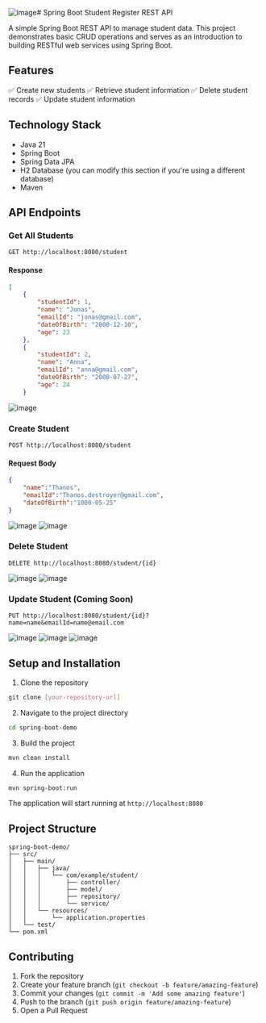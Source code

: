![image](https://github.com/user-attachments/assets/9c4b17f1-57a6-4318-aa5f-c1e0bcce0c64)# Spring Boot Student Register REST API

A simple Spring Boot REST API to manage student data. This project demonstrates basic CRUD operations and serves as an introduction to building RESTful web services using Spring Boot.

## Features

✅ Create new students
✅ Retrieve student information
✅ Delete student records
✅ Update student information

## Technology Stack

- Java 21
- Spring Boot
- Spring Data JPA
- H2 Database (you can modify this section if you're using a different database)
- Maven

## API Endpoints

### Get All Students
```http
GET http://localhost:8080/student
```

#### Response
```json
[
    {
        "studentId": 1,
        "name": "Jonas",
        "emailId": "jonas@gmail.com",
        "dateOfBirth": "2000-12-10",
        "age": 23
    },
    {
        "studentId": 2,
        "name": "Anna",
        "emailId": "anna@gmail.com",
        "dateOfBirth": "2000-07-27",
        "age": 24
    }
```

![image](https://github.com/user-attachments/assets/43a5d4ef-8f20-40c9-b79c-046b4e03172e)


### Create Student
```http
POST http://localhost:8080/student
```

#### Request Body
```json
{
    "name":"Thanos",
    "emailId":"Thanos.destroyer@gmail.com",
    "dateOfBirth":"1000-05-25"
}
```

![image](https://github.com/user-attachments/assets/3c3d74ad-1861-411d-bfc9-432509cb13a7)
![image](https://github.com/user-attachments/assets/1982108c-48fb-480e-bfe2-f9442e2b168e)


### Delete Student
```http
DELETE http://localhost:8080/student/{id}
```

![image](https://github.com/user-attachments/assets/d52af46c-6ca4-4e5d-b191-b92e50659246)
![image](https://github.com/user-attachments/assets/c5f567c6-d003-405b-856a-f93653aa7054)


### Update Student (Coming Soon)
```http
PUT http://localhost:8080/student/{id}?name=name&emailId=name@email.com
```
![image](https://github.com/user-attachments/assets/723c4a88-d9c3-43e9-87e7-4d934b4f01f6)
![image](https://github.com/user-attachments/assets/acb6fa0e-a5e1-43a4-a8b8-4b3c6fdbb414)
![image](https://github.com/user-attachments/assets/277fba76-b6b7-42fc-b23a-c923448201e4)

## Setup and Installation

1. Clone the repository
```bash
git clone [your-repository-url]
```

2. Navigate to the project directory
```bash
cd spring-boot-demo
```

3. Build the project
```bash
mvn clean install
```

4. Run the application
```bash
mvn spring-boot:run
```

The application will start running at `http://localhost:8080`

## Project Structure
```
spring-boot-demo/
├── src/
│   ├── main/
│   │   ├── java/
│   │   │   └── com/example/student/
│   │   │       ├── controller/
│   │   │       ├── model/
│   │   │       ├── repository/
│   │   │       └── service/
│   │   └── resources/
│   │       └── application.properties
│   └── test/
└── pom.xml
```

## Contributing

1. Fork the repository
2. Create your feature branch (`git checkout -b feature/amazing-feature`)
3. Commit your changes (`git commit -m 'Add some amazing feature'`)
4. Push to the branch (`git push origin feature/amazing-feature`)
5. Open a Pull Request
